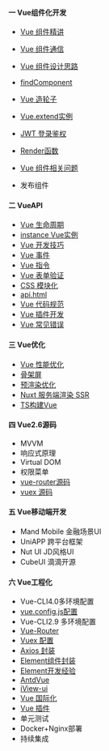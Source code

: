 #### 一 Vue组件化开发

* [Vue 组件精讲](component/component-all)
* [Vue 组件通信](component/props)
* [Vue 组件设计思路](component/component)

* [findComponent](component/findComponent)
* [Vue 造轮子](build/build)
* [Vue.extend实例](component/extend)

* [JWT 登录鉴权](jwt)
* [Render函数](api/render)
* [Vue 组件相关问题](component/qa)
* 发布组件



#### 二 VueAPI

* [Vue 生命周期](lifecycle/lifecycle)
* [instance Vue实例](lifecycle/instance)
* [Vue 开发技巧](skill)
* [Vue 事件](api/event)
* [Vue 指令](api/directive)
* [Vue 表单验证](api/form)
* [CSS 模块化](css)
* [api.html](vue.html ':ignore')
* [Vue 代码规范](guide/guide)
* [Vue 插件开发](component/plugins)
* [Vue 常见错误](error/error)



#### 三 Vue优化

* [Vue 性能优化](optimization/optimize)
* [骨架屏](optimization/skeleton)
* [预渲染优化](optimization/prerender)
* [Nuxt 服务端渲染 SSR](ssr/ssr)
* [TS构建Vue](optimization/ts)



#### 四 Vue2.6源码

* MVVM
* 响应式原理
* Virtual DOM
* 权限菜单
* [vue-router源码](router/router)
* [vuex 源码](vuex/vuex2)



#### 五 Vue移动端开发

* Mand Mobile 金融场景UI
* UniAPP 跨平台框架
* Nut UI JD风格UI
* CubeUI 滴滴开源



#### 六 Vue工程化

* Vue-CLI4.0多环境配置
* [vue.config.js配置](cli/vue-cli)
* Vue-CLI2.9 多环境配置
* [Vue-Router](router)
* [Vuex 配置](vuex)
* [Axios 封装](axios)
* [Element组件封装](/element-ui)
* [Element开发经验](/element)
* [AntdVue](element-ui)
* [iView-ui](iview/iview)
* [Vue 国际化](optimization/i18n)
* [Vue 插件](plugins/plugin)
* 单元测试
* Docker+Nginx部署
* 持续集成



